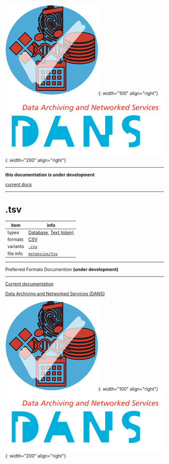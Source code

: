 ![img](../images/formats.png){: width="100" align="right"}
![img](../images/DANS.png){: width="200" align="right"}

---

**this documentation is under development**

[current docs]({{preferredFormats}})

---



# .tsv

item | info
--- | ---
types | [Database](../dataTypes/database.md), [Text (plain)](../dataTypes/textPlain.md)
formats | [CSV](../fileFormats/csv.md)
variants | [`.csv`](../extensions/csv.md)
file info | [`extension/tsv`]({{fileinfo}}/tsv)




---

Preferred Formats Documention **(under development)**

---

[Current documentation]({{preferredFormats}})

[Data Archiving and Networked Services (DANS)]({{dans}})

![img](../images/formats.png){: width="100" align="right"}
![img](../images/DANS.png){: width="200" align="right"}
